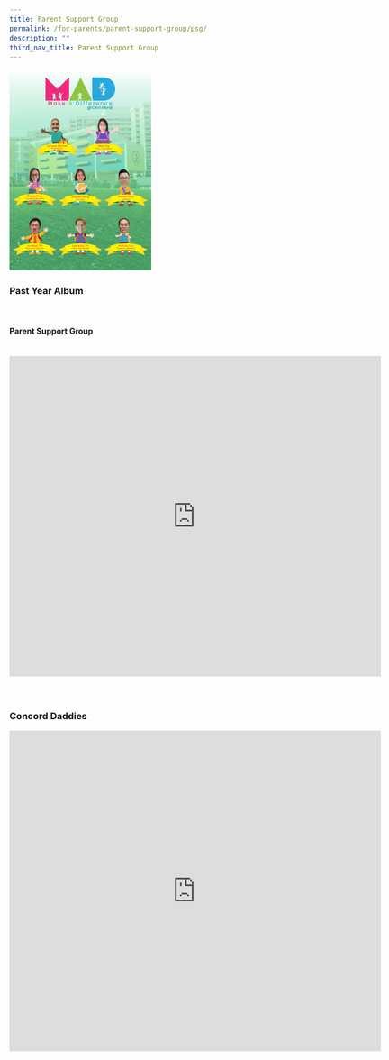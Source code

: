 ```yaml
---
title: Parent Support Group
permalink: /for-parents/parent-support-group/psg/
description: ""
third_nav_title: Parent Support Group
---
```

<img src="/images/mad_psg.jpeg" style="width:50%">
<br>
<h3>Past Year Album</h3>
<br>
<h4>Parent Support Group</h4>
<br>
<center>
<iframe frameborder="0" width="660" height="569" allowfullscreen="true" src="https://docs.google.com/presentation/d/e/2PACX-1vRI0shyLiFpiYadj5D-kyucIT4sSKw8bAWFAWHn-rVZaiahD_j4bi51C79vrV0B_FI8fSZwHZaNN62f/embed?start=false&amp;loop=false&amp;delayms=3000"></iframe>
</center>
<br><br>
<h3>Concord Daddies</h3>
<center>
<iframe frameborder="0" width="660" height="569" allowfullscreen="true" src="https://docs.google.com/presentation/d/e/2PACX-1vSQ6Hp560wpjpZuWi7IAQDCtZlPqyUrOq-GjyUzBz35so1PcOQlYQeNBc-n2f0stcbRT7N7wxVMODN3/embed?start=false&amp;loop=false&amp;delayms=3000">
</iframe>
</center>